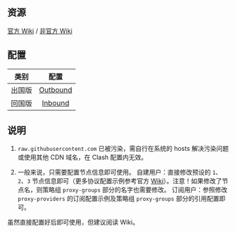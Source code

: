 ## 资源

[官方 Wiki](https://github.com/Dreamacro/clash/wiki) / [非官方 Wiki](https://lancellc.gitbook.io/clash/)

## 配置

| 类别 | 配置 |
| :------------: | :------------: |
| 出国版 | [Outbound](https://raw.githubusercontent.com/ocd0711/Profiles/master/Clash/Outbound.yaml) |
| 回国版 | [Inbound](https://raw.githubusercontent.com/ocd0711/Profiles/master/Clash/Inbound.yaml) |

## 说明

1. `raw.githubusercontent.com` 已被污染，需自行在系统的 hosts 解决污染问题或使用其他 CDN 域名，在 Clash 配置内无效。

2. 一般来说，只需要配置节点信息即可使用。
自建用户：直接修改预设的 `1`、`2`、`3` 节点信息即可（更多协议配置示例参考官方 [Wiki](https://github.com/Dreamacro/clash/wiki/configuration)）。注意！如果修改了节点名，则策略组 `proxy-groups` 部分的名字也需要修改。
订阅用户：参照修改 `proxy-providers` 的订阅配置示例及策略组 `proxy-groups` 部分的引用配置即可。

虽然直接配置好后即可使用，但建议阅读 Wiki。